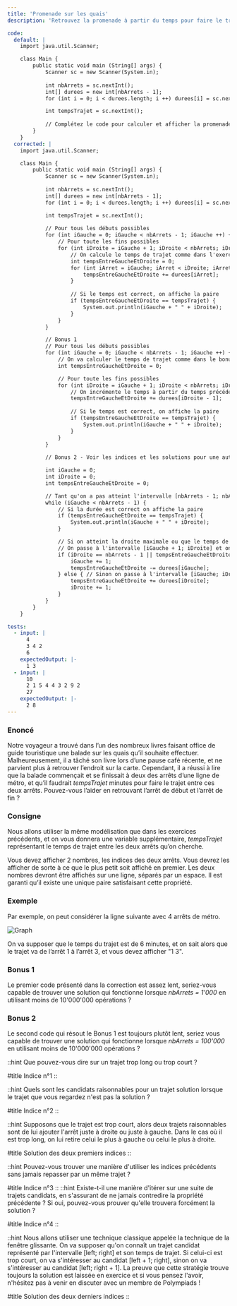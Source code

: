 ```yaml
---
title: 'Promenade sur les quais'
description: 'Retrouvez la promenade à partir du temps pour faire le trajet'

code:
  default: |
    import java.util.Scanner;

    class Main {
        public static void main (String[] args) {
            Scanner sc = new Scanner(System.in);
            
            int nbArrets = sc.nextInt();
            int[] durees = new int[nbArrets - 1];
            for (int i = 0; i < durees.length; i ++) durees[i] = sc.nextInt();

            int tempsTrajet = sc.nextInt();
            
            // Complétez le code pour calculer et afficher la promenade qui possède le bon temps de trajet
        }
    }
  corrected: |
    import java.util.Scanner;

    class Main {
        public static void main (String[] args) {
            Scanner sc = new Scanner(System.in);
            
            int nbArrets = sc.nextInt();
            int[] durees = new int[nbArrets - 1];
            for (int i = 0; i < durees.length; i ++) durees[i] = sc.nextInt();

            int tempsTrajet = sc.nextInt();
            
            // Pour tous les débuts possibles
            for (int iGauche = 0; iGauche < nbArrets - 1; iGauche ++) {
                // Pour toute les fins possibles
                for (int iDroite = iGauche + 1; iDroite < nbArrets; iDroite ++) {
                    // On calcule le temps de trajet comme dans l'exercice 3.
                    int tempsEntreGaucheEtDroite = 0;
                    for (int iArret = iGauche; iArret < iDroite; iArret ++) {
                        tempsEntreGaucheEtDroite += durees[iArret];
                    }
                    
                    // Si le temps est correct, on affiche la paire
                    if (tempsEntreGaucheEtDroite == tempsTrajet) {
                        System.out.println(iGauche + " " + iDroite);
                    }
                }
            }

            // Bonus 1
            // Pour tous les débuts possibles
            for (int iGauche = 0; iGauche < nbArrets - 1; iGauche ++) {
                // On va calculer le temps de trajet comme dans le bonus de l'exercice 3
                int tempsEntreGaucheEtDroite = 0;

                // Pour toute les fins possibles
                for (int iDroite = iGauche + 1; iDroite < nbArrets; iDroite ++) {
                    // On incrémente le temps à partir du temps précédent
                    tempsEntreGaucheEtDroite += durees[iDroite - 1];
                    
                    // Si le temps est correct, on affiche la paire
                    if (tempsEntreGaucheEtDroite == tempsTrajet) {
                        System.out.println(iGauche + " " + iDroite);
                    }
                }
            }
                
            // Bonus 2 - Voir les indices et les solutions pour une autre explication

            int iGauche = 0;
            int iDroite = 0;
            int tempsEntreGaucheEtDroite = 0;

            // Tant qu'on a pas atteint l'intervalle [nbArrets - 1; nbArrets - 1]
            while (iGauche < nbArrets - 1) {
                // Si la durée est correct on affiche la paire
                if (tempsEntreGaucheEtDroite == tempsTrajet) {
                    System.out.println(iGauche + " " + iDroite);
                }

                // Si on atteint la droite maximale ou que le temps de trajet de la balade candidate est trop long
                // On passe à l'intervalle [iGauche + 1; iDroite] et on modifie la somme
                if (iDroite == nbArrets - 1 || tempsEntreGaucheEtDroite >= tempsTrajet) {
                    iGauche += 1;
                    tempsEntreGaucheEtDroite -= durees[iGauche];
                } else { // Sinon on passe à l'intervalle [iGauche; iDroite + 1]
                    tempsEntreGaucheEtDroite += durees[iDroite];
                    iDroite += 1;
                }
            }
        }
    }

tests:
  - input: |
      4
      3 4 2
      6
    expectedOutput: |-
      1 3
  - input: |
      10
      2 1 5 4 4 3 2 9 2
      27
    expectedOutput: |-
      2 8
---
```


### Enoncé

Notre voyageur a trouvé dans l’un des nombreux livres faisant office de guide touristique une balade sur les quais qu’il souhaite effectuer. Malheureusement, il a tâché son livre lors d’une pause café récente, et ne parvient plus à retrouver l’endroit sur la carte. Cependant, il a réussi à lire que la balade commençait et se finissait à deux des arrêts d’une ligne de métro, et qu’il faudrait _tempsTrajet_ minutes pour faire le trajet entre ces deux arrêts. Pouvez-vous l’aider en retrouvant l’arrêt de début et l’arrêt de fin ?

### Consigne

Nous allons utiliser la même modélisation que dans les exercices précédents, et on vous donnera une variable supplémentaire, _tempsTrajet_ représentant le temps de trajet entre les deux arrêts qu’on cherche.

Vous devez afficher 2 nombres, les indices des deux arrêts. Vous devrez les afficher de sorte à ce que le plus petit soit affiché en premier. Les deux nombres devront être affichés sur une ligne, séparés par un espace. Il est garanti qu’il existe une unique paire satisfaisant cette propriété.

### Exemple

Par exemple, on peut considérer la ligne suivante avec 4 arrêts de métro.

![Graph](/polympiads/graph-metro-polympiads.png)

On va supposer que le temps du trajet est de 6 minutes, et on sait alors que le trajet va de l’arrêt 1 à l’arrêt 3, et vous devez afficher "1 3".

### Bonus 1

Le premier code présenté dans la correction est assez lent, seriez-vous capable de trouver une solution qui fonctionne lorsque _nbArrets = 1'000_ en utilisant moins de 10'000'000 opérations ?

### Bonus 2

Le second code qui résout le Bonus 1 est toujours plutôt lent, seriez vous capable de trouver une solution qui fonctionne lorsque _nbArrets = 100'000_ en utilisant moins de 10'000'000 opérations ?

::hint
Que pouvez-vous dire sur un trajet trop long ou trop court ?

#title
Indice n°1
::

::hint
Quels sont les candidats raisonnables pour un trajet solution lorsque le trajet que vous regardez n'est pas la solution ?

#title
Indice n°2
::

::hint
Supposons que le trajet est trop court, alors deux trajets raisonnables sont de lui ajouter l'arrêt juste à droite ou juste à gauche. Dans le cas où il est trop long, on lui retire celui le plus à gauche ou celui le plus à droite.

#title
Solution des deux premiers indices
::

::hint
Pouvez-vous trouver une manière d'utiliser les indices précédents sans jamais repasser par un même trajet ?

#title
Indice n°3
::
::hint
Existe-t-il une manière d'itérer sur une suite de trajets candidats, en s'assurant de ne jamais contredire la propriété précédente ? Si oui, pouvez-vous prouver qu'elle trouvera forcément la solution ?

#title
Indice n°4
::

::hint
Nous allons utiliser une technique classique appelée la technique de la fenêtre glissante. On va supposer qu'on connaît un trajet candidat représenté par l'intervalle [left; right] et son temps de trajet. Si celui-ci est trop court, on va s'intéresser au candidat [left + 1; right], sinon on va s'intéresser au candidat [left; right + 1]. La preuve que cette stratégie trouve toujours la solution est laissée en exercice et si vous pensez l'avoir, n'hésitez pas à venir en discuter avec un membre de Polympiads !

#title
Solution des deux derniers indices
::
